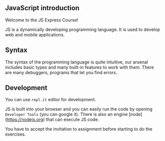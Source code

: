 ## JavaScript introduction

Welcome to the JS Express Course!


JS is a dynamically developing programming language. It is used to develop 
web and mobile applications.

## Syntax

The syntax of the programming language is quite intuitive, our arsenal includes 
basic types and many built-in features to work with them. There are many 
debuggers, programs that let you find errors.

## Development

You can use `repl.it` editor for development. 

JS is built into your browser and you can easily run the code by opening `Developer Tools` (you can google it).
There is also an engine [node] (https://nodejs.org) that can execute JS code.

You have to accept the invitation to assignment before starting to do the exercises.

